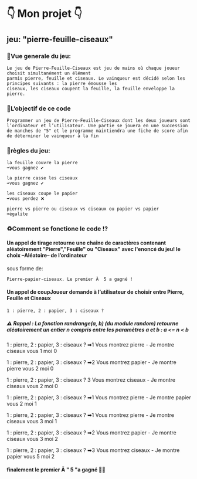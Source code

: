 # 👇 Mon projet 👇

## jeu: "pierre-feuille-ciseaux"

### 🎈Vue generale du jeu:
```
Le jeu de Pierre-Feuille-Ciseaux est jeu de mains où chaque joueur choisit simultanément un élément
parmis pierre, feuille et ciseaux. Le vainqueur est décidé selon les principes suivants : la pierre émousse les
ciseaux, les ciseaux coupent la feuille, la feuille enveloppe la pierre.
```

### 🔐L’objectif de ce code
```
Programmer un jeu de Pierre-Feuille-Ciseaux dont les deux joueurs sont l’ordinateur et l’utilisateur. Une partie se jouera en une succession de manches de "5" et le programme maintiendra une fiche de score afin de déterminer le vainqueur à la fin
```

### 🧨règles du jeu:

```
la feuille couvre la pierre
➡vous gagnez ✔
```
```
la pierre casse les ciseaux
➡vous gagnez ✔
```
```
les ciseaux coupe le papier
➡vous perdez ❌
```
```
pierre vs pierre ou ciseaux vs ciseaux ou papier vs papier
➡égalite
```
### ♻Comment se fonctione le code ⁉

#### Un appel de tirage retourne une chaîne de caractères contenant aléatoirement "Pierre","Feuille" ou "Ciseaux" avec l'enoncé du jeu! le choix –Aléatoire– de l’ordinateur

sous forme de:
```
Pierre-papier-ciseaux. Le premier Ã  5 a gagné !
```
#### Un appel de coupJoueur demande à l’utilisateur de choisir entre Pierre, Feuille et Ciseaux

```
1 : pierre, 2 : papier, 3 : ciseaux ? 

```
##### ⚠ Rappel : La fonction randrange(a, b) (du module random) retourne aléatoirement un entier n compris entre les paramètres a et b : a <= n < b

1 : pierre, 2 : papier, 3 : ciseaux ? 
➡1
Vous montrez pierre - Je montre ciseaux 
vous 1    moi 0

1 : pierre, 2 : papier, 3 : ciseaux ? 
➡2
Vous montrez papier - Je montre pierre 
vous 2    moi 0


1 : pierre, 2 : papier, 3 : ciseaux ? 
3
Vous montrez ciseaux - Je montre ciseaux 
vous 2    moi 0


1 : pierre, 2 : papier, 3 : ciseaux ? 
➡1
Vous montrez pierre - Je montre papier 
vous 2    moi 1


1 : pierre, 2 : papier, 3 : ciseaux ? 
➡1
Vous montrez pierre - Je montre ciseaux 
vous 3    moi 1


1 : pierre, 2 : papier, 3 : ciseaux ? 
➡2
Vous montrez papier - Je montre ciseaux 
vous 3    moi 2


1 : pierre, 2 : papier, 3 : ciseaux ? 
➡3
Vous montrez ciseaux - Je montre papier 
vous 5    moi 2

#### finalement le premier Ã " 5 "a gagné 🎉🎊




